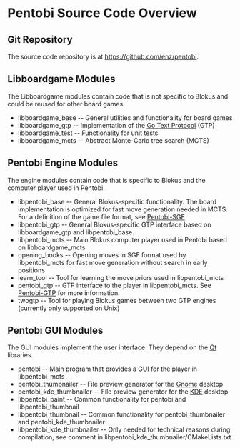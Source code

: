 Pentobi Source Code Overview
============================

Git Repository
--------------

The source code repository is at https://github.com/enz/pentobi.


Libboardgame Modules
--------------------

The Libboardgame modules contain code that is not specific to Blokus and
could be reused for other board games.

* libboardgame_base --
  General utilities and functionality for board games
* libboardgame_gtp --
  Implementation of the
  [Go Text Protocol](https://en.wikipedia.org/wiki/Go_Text_Protocol)
  (GTP)
* libboardgame_test --
  Functionality for unit tests
* libboardgame_mcts --
  Abstract Monte-Carlo tree search (MCTS)

Pentobi Engine Modules
----------------------

The engine modules contain code that is specific to Blokus and the
computer player used in Pentobi.

* libpentobi_base --
  General Blokus-specific functionality. The board implementation is
  optimized for fast move generation needed in MCTS. For a definition
  of the game file format, see
  [Pentobi-SGF](libpentobi_base/Pentobi-SGF.md)
* libpentobi_gtp --
  General Blokus-specific GTP interface based on libboardgame_gtp and
  libpentobi_base.
* libpentobi_mcts --
  Main Blokus computer player used in Pentobi based on libboardgame_mcts
* opening_books --
  Opening moves in SGF format used by libpentobi_mcts for fast move
  generation without search in early positions
* learn_tool --
  Tool for learning the move priors used in libpentobi_mcts
* pentobi_gtp --
  GTP interface to the player in libpentobi_mcts.
  See [Pentobi-GTP](pentobi_gtp/Pentobi-GTP.md) for more information.
* twogtp --
  Tool for playing Blokus games between two GTP engines (currently only
  supported on Unix)

Pentobi GUI Modules
-------------------

The GUI modules implement the user interface. They depend on the
[Qt](https://www.qt.io/) libraries.

* pentobi --
  Main program that provides a GUI for the player in libpentobi_mcts
* pentobi_thumbnailer --
  File preview generator for the [Gnome](http://www.gnome.org) desktop
* pentobi_kde_thumbnailer --
  File preview generator for the [KDE](http://www.kde.org) desktop
* libpentobi_paint --
  Common functionality for pentobi and libpentobi_thumbnail
* libpentobi_thumbnail --
  Common functionality for pentobi_thumbnailer and
  pentobi_kde_thumbnailer
* libpentobi_kde_thumbnailer --
  Only needed for technical reasons during compilation, see comment in
  libpentobi_kde_thumbnailer/CMakeLists.txt
